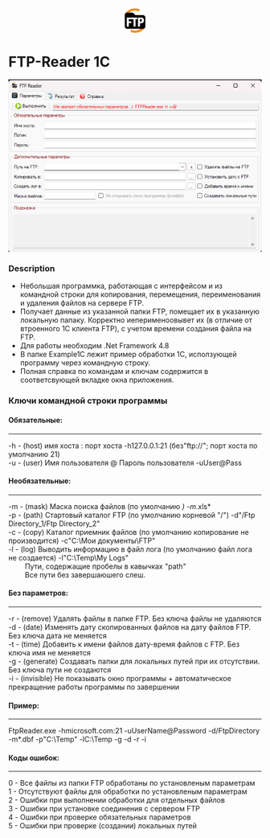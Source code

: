 <img 
    style="display: block; 
           margin-left: auto;
           margin-right: auto;
           width: 10%;"
    src="Sourse/Ftp.png" 
    alt="Icon logo">
</img>

# FTP-Reader 1C 

<img 
    style="display: block; 
           margin-left: auto;
           margin-right: auto;"
    src="Screeen.png" 
    alt="Screeen">

### Description  

- Небольшая программка, работающая с интерфейсом и из командной строки для копирования, перемещения, переименования и удаления файлов на сервере FTP.  
- Получает данные из указанной папки FTP, помещает их в указанную локальную папаку. Корректно иеперименоовывет их (в отличие от втроенного 1С клиента FTP), с учетом времени создания файла на FTP.  
- Для работы необходим .Net Framework 4.8 
- В папке Example1C лежит пример обработки 1С, исползующей программу через командную строку. 
- Полная справка по командам и ключам содержится в соответсвующей вкладке окна приложения.  

### Ключи командной строки программы  

#### Обязательные:
-----------------------------
-h  -  (host) имя хоста : порт хоста    -h127.0.0.1:21  (без"ftp://";  порт хоста по умолчанию 21)  
-u  -  (user) Имя пользователя @ Пароль пользователя    -uUser@Pass  

#### Необязательные:
-----------------------------
-m  -  (mask) Маска поиска файлов (по умолчанию *)   -m*.xls*  
-p  -  (path) Стартовый каталог FTP  (по умолчанию корневой "/")   -d"/Ftp Directory_1/Ftp Directory_2"  
-c  -  (copy) Каталог приемник файлов (по умолчанию копирование не производится)   -c"C:\Мои документы\FTP"  
-l  -  (log) Выводить информацию в файл лога (по умолчанию  файл лога не создается)   -l"C:\Temp\My Logs"  
 &ensp; &ensp; &ensp; Пути, содержащие пробелы в кавычках "path"    
 &ensp; &ensp; &ensp; Все пути без завершаюшего слеш.     

#### Без параметров: 
-----------------------------
-r  -  (remove) Удалять файлы в папке FTP. Без ключа файлы не удаляются  
-d  -  (date) Изменять дату скопированных файлов на дату файлов FTP. Без ключа дата не меняется  
-t  -  (time) Добавить к имени файлов дату-время файлов с  FTP. Без ключа имя не меняется  
-g  -  (generate) Создавать папки для локальных путей при их отсутствии. Без ключа пути не создаются  
-i  -  (invisible) Не показывать окно программы + автоматическое прекращение работы программы по завершении  

#### Пример:
-----------------------------
FtpReader.exe -hmicrosoft.com:21 -uUserName@Password -d/FtpDirectory -m*.dbf -p"C:\Temp" -lC:\Temp -g -d -r -i  

#### Коды ошибок:
-----------------------------

0  -  Все файлы из папки FTP обработаны по установленым параметрам  
1  -  Отсутствуют файлы для обработки по установленым параметрам  
2  -  Ошибки при выполнении обработки для отдельных файлов  
3  -  Ошибки при установке соединения с сервером FTP  
4  -  Ошибки при проверке обязательных параметров  
5  -  Ошибки при проверке (создании) локальных путей  

